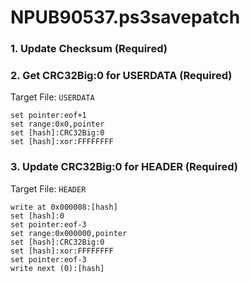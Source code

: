 # NPUB90537.ps3savepatch

### 1.  Update Checksum (Required)
### 2. Get CRC32Big:0 for USERDATA (Required)

Target File: `USERDATA`

```
set pointer:eof+1
set range:0x0,pointer
set [hash]:CRC32Big:0
set [hash]:xor:FFFFFFFF
```

### 3. Update CRC32Big:0 for HEADER (Required)

Target File: `HEADER`

```
write at 0x000008:[hash]
set [hash]:0
set pointer:eof-3
set range:0x000000,pointer
set [hash]:CRC32Big:0
set [hash]:xor:FFFFFFFF
set pointer:eof-3
write next (0):[hash]
```

